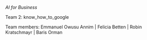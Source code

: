 *AI for Business*

Team 2: know_how_to_google

Team members: Emmanuel Owusu Annim | Felicia Betten | Robin Kratschmayr | Baris Orman
